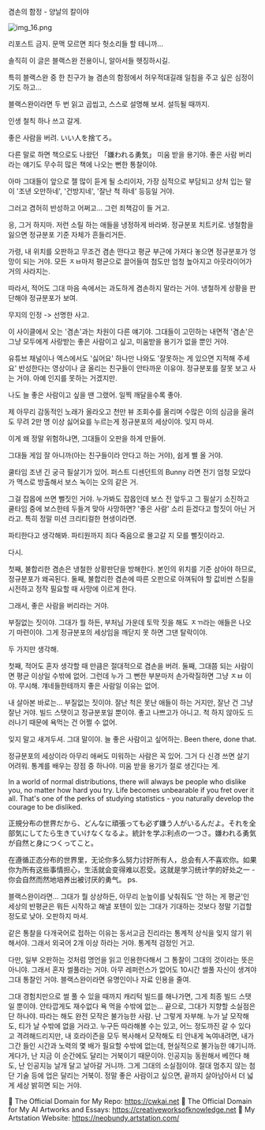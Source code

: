 겸손의 함정 - 양날의 칼이야 

![img_16.png](..%2Fimages%2Fimg_16.png)

리포스트 금지. 문맥 모르면 죄다 헛소리들 할 테니까...

솔직히 이 글은 블랙스완 전용이니, 알아서들 헷징하시길.

특히 블랙스완 중 한 친구가 늘 겸손의 함정에서 허우적대길래 일침을 주고 싶은 심정이기도 하고...

블랙스완이라면 두 번 읽고 곱씹고, 스스로 설명해 보셔. 설득될 때까지.

인생 철칙 하나 쓰고 갈게.

좋은 사람을 버려.
いい人を捨てろ。

다른 말로 하면 책으로도 나왔던 「嫌われる勇気」 미움 받을 용기야. 좋은 사람 버리라는 얘기도 무수히 많은 책에 나오는 뻔한 통찰이야.

아마 그대들이 앞으로 젤 많이 듣게 될 소리이자, 가장 심적으로 부담되고 상처 입는 말이 '조낸 오만하네', '건방지네', '잘난 척 하네' 등등일 거야.

그러고 겸허히 반성하고 어쩌고... 그런 죄책감이 들 거고. 

응, 그거 하지마. 저런 소릴 하는 애들을 냉정하게 바라봐. 정규분포 치트키로. 냉철함을 잃으면 정규분포 기준 자체가 흔들리거든.

가령, 내 위치를 오판하고 무조건 겸손 떤다고 평균 부근에 가져다 놓으면 정규분포가 엉망이 되는 거야. 모든 ㅈㅂ마저 평균으로 끌어들여 첨도만 엄청 높아지고 아웃라이어가 거의 사라지는. 

따라서, 적어도 그대 마음 속에서는 과도하게 겸손하지 말라는 거야. 냉철하게 상황을 판단해야 정규분포가 보여.

무지의 인정 -> 선명한 사고.

이 사이클에서 오는 '겸손'과는 차원이 다른 얘기야. 그대들이 고민하는 내면적 '겸손'은 그냥 모두에게 사랑받는 좋은 사람이고 싶고, 미움받을 용기가 없을 뿐인 거야. 

유튜브 채널이나 엑스에서도 '싫어요' 하나만 나와도 '잘못하는 게 있으면 지적해 주세요' 반성한다는 영상이나 글 올리는 친구들이 안타까운 이유야. 정규분포를 잘못 보고 사는 거야. 아예 인지를 못하는 거겠지만. 

나도 늘 좋은 사람이고 싶을 땐 그랬어. 일찍 깨달을수록 좋아.

제 아무리 감동적인 노래가 올라오고 천만 뷰 조회수를 올리며 수많은 이의 심금을 울려도 무려 2만 명 이상 싫어요를 누르는게 정규분포의 세상이야. 잊지 마셔.

이게 왜 정말 위험하냐면, 그대들이 오판을 하게 만들어. 

그대들 게임 잘 아니까(아는 친구들이라 안다고 하는 거야), 쉽게 삘 올 거야.

쿨타임 조낸 긴 궁극 필살기가 있어. 퍼스트 디센던트의 Bunny 라면 전기 엄청 모았다가 맥스로 방출해서 보스 녹이는 오의 같은 거.

그걸 잡몹에 쓰면 뻘짓인 거야. 누가봐도 잡몹인데 보스 전 앞두고 그 필살기 소진하고 쿨타임 중에 보스한테 두들겨 맞아 사망하면? '좋은 사람' 소리 듣겠다고 할짓이 아닌 거라고. 특히 정말 미션 크리티컬한 현생이라면. 

파티한다고 생각해봐. 파티원까지 죄다 죽음으로 몰고갈 지 모를 뻘짓이라고.

다시.

첫째, 불합리한 겸손은 냉철한 상황판단을 방해한다. 본인의 위치를 기준 삼아야 하므로, 정규분포가 왜곡된다.
둘째, 불합리한 겸손에 따른 오판으로 아껴둬야 할 값비싼 스킬을 시전하고 정작 필요할 때 사망에 이르게 한다.

그래서, 좋은 사람을 버리라는 거야.

부질없는 짓이야. 그대가 뭘 하든, 부처님 가운데 토막 짓을 해도 ㅈㄲ라는 애들은 나오기 마련이야. 그게 정규분포의 세상임을 깨닫지 못 하면 그댄 탈락이야. 

두 가지만 생각해. 

첫째, 적어도 혼자 생각할 때 만큼은 절대적으로 겸손을 버려.
둘째, 그대쯤 되는 사람이면 평균 이상일 수밖에 없어. 그런데 누가 그 뻔한 부분마저 손가락질하면 그냥 ㅈㅂ 이야. 무시해. 걔네들한테까지 좋은 사람일 이유는 없어.  

내 살아본 바로는... 부질없는 짓이야. 잘난 척은 못난 애들이 하는 거지만, 잘난 건 그냥 잘난 거야. 빌드 스탯이고 정규분포일 뿐이야. 좋고 나쁘고가 아니고. 척 하지 않아도 드러나기 때문에 욕먹는 건 어쩔 수 없어.

잊지 말고 새겨두셔. 그대 말이야. 늘 좋은 사람이고 싶어하는. Been there, done that.

정규분포의 세상이라 아무리 애써도 미워하는 사람은 꼭 있어. 그거 다 신경 쓰면 살기 어려워. 통계를 배우는 장점 중 하나야. 미움 받을 용기가 절로 생긴다는 게.

In a world of normal distributions, there will always be people who dislike you, no matter how hard you try. Life becomes unbearable if you fret over it all. That's one of the perks of studying statistics - you naturally develop the courage to be disliked.

正規分布の世界だから、どんなに頑張っても必ず嫌う人がいるんだよ。それを全部気にしてたら生きていけなくなるよ。統計を学ぶ利点の一つさ。嫌われる勇気が自然と身につくってこと。

在遵循正态分布的世界里，无论你多么努力讨好所有人，总会有人不喜欢你。如果你为所有这些事情担心，生活就会变得难以忍受。这就是学习统计学的好处之一 - 你会自然而然地培养出被讨厌的勇气。
ps. 

블랙스완이라면... 그대가 뭘 상상하든, 아무리 눈높이를 낮춰줘도 '안 하는 게 평균'인 세상의 반평균은 뭐든 시작하고 해낼 포텐이 있는 그대가 기대하는 것보다 정말 기겁할 정도로 낮아. 오판하지 마셔.

같은 통찰을 다개국어로 접하는 이유는 동서고금 진리라는 통계적 상식을 잊지 않기 위해서야. 그래서 외국어 2개 이상 하라는 거야. 통계적 검정인 거고.

다만, 일부 오판하는 것처럼 명언을 읽고 인용한다해서 그 통찰이 그대의 것이라는 뜻은 아니야. 그래서 혼자 썰풀라는 거야. 아무 레퍼런스가 없어도 10시간 썰풀 자신이 생겨야 그대 통찰인 거야. 블랙스완이라면 유명인이나 자료 인용을 줄여.

그대 경험치만으로 썰 풀 수 있을 때까지 캐리턱 빌드를 해나가면, 그게 최종 빌드 스탯일 뿐이야. 안타깝게도 재수없다 욕 먹을 수밖에 없는...
끝으로, 그대가 지향할 소실점은 단 하나야. 따라는 해도 완전 모작은 불가능한 사람. 난 그렇게 자부해. 누가 날 모작해도, 티가 날 수밖에 없을 거라고. 누구든 따라해볼 수는 있고, 어느 정도까진 갈 수 있다고 격려해드리지만, 내 호라이즌을 모두 복사해서 모작해도 티 안내게 녹여내려면, 내가 그간 들인 시간과 노력의 몇 배가 필요할 수밖에 없는데, 현실적으로 불가능한 얘기니까. 게다가, 난 지금 이 순간에도 달리는 거북이기 때문이야. 인공지능 동원해서 베낀다 해도, 난 인공지능 날개 달고 날아갈 거니까. 그게 그대의 소실점이야. 절대 멈추지 않는 첨단 기술 등에 업은 달리는 거북이.
정말 좋은 사람이고 싶으면, 끝까지 살아남아서 더 넓게 세상 밝히면 되는 거야.

🔗 The Official Domain for My Repo: https://cwkai.net
🔗 The Official Domain for My AI Artworks and Essays: https://creativeworksofknowledge.net
🔗 My Artstation Website: https://neobundy.artstation.com/